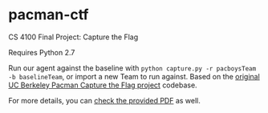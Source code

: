 # pacman-ctf
CS 4100 Final Project: Capture the Flag

Requires Python 2.7

Run our agent against the baseline with `python capture.py -r pacboysTeam -b baselineTeam`, or import a new Team to run against. Based on the [original UC Berkeley Pacman Capture the Flag project](http://ai.berkeley.edu/contest.html) codebase.

For more details, you can [check the provided PDF](https://github.com/robert-chatterton/pacman-ctf/blob/master/Contest%20Information.pdf) as well.
